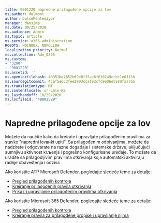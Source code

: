 ```yaml
---
title: 9001220 napredne prilagođene opcije za lov
ms.author: dolmont
author: DulceMontemayor
manager: dansimp
ms.date: 09/25/2020
ms.audience: Admin
ms.topic: article
ms.service: o365-administration
ROBOTS: NOINDEX, NOFOLLOW
localization_priority: Normal
ms.collection: Adm_O365
ms.custom:
- "3200"
- "9001220"
ms.assetid: ''
ms.openlocfilehash: 40351bd7852b69e0ff2ae6f630749ecbc1e0f13b
ms.sourcegitcommit: 4caf5e6c2fee2903ccaf92cfc9006eb580faa7ba
ms.translationtype: MT
ms.contentlocale: sr-Latn-RS
ms.lasthandoff: 10/29/2020
ms.locfileid: "48801529"
---
```

# <a name="advanced-hunting-custom-detections"></a>Napredne prilagođene opcije za lov

Možete da naučite kako da kreirate i upravljate prilagođenim pravilima za stavke "napredni lovaиki upiti". Sa prilagođenim odbivanjima, možete da nadzirete i odgovarate na razne događaje i sistemske države, uključujući sumnjivu aktivnost krљenja i pogrešno konfigurisane uređaje. To možete da uradite sa prilagodljivim pravilima otkrivanja koja automatski aktiviraju radnje obaveštenja i odziva
  
Ako koristite ATP Microsoft Defender, pogledajte sledeće teme za detalje: 
- [Pregled prilagođenih kontrola](https://docs.microsoft.com/windows/security/threat-protection/microsoft-defender-atp/overview-custom-detections)
- [Kreiranje prilagođenih pravila otkrivanja](https://docs.microsoft.com/windows/security/threat-protection/microsoft-defender-atp/custom-detection-rules)
- [Prikaz i upravljanje prilagođenim pravilima otkrivanja](https://docs.microsoft.com/windows/security/threat-protection/microsoft-defender-atp/custom-detections-manage)

Ako koristite Microsoft 365 Defender, pogledajte sledeće teme za detalje: 
- [Pregled prilagođenih kontrola](https://docs.microsoft.com/microsoft-365/security/mtp/custom-detections-overview)
- [Kreiranje pravila za prilagođene propise i upravljanje njima](https://docs.microsoft.com/microsoft-365/security/mtp/custom-detection-rules)
